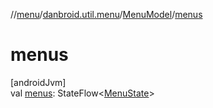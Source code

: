 //[menu](../../../index.md)/[danbroid.util.menu](../index.md)/[MenuModel](index.md)/[menus](menus.md)

# menus

[androidJvm]\
val [menus](menus.md): StateFlow&lt;[MenuState](../-menu-state/index.md)&gt;
